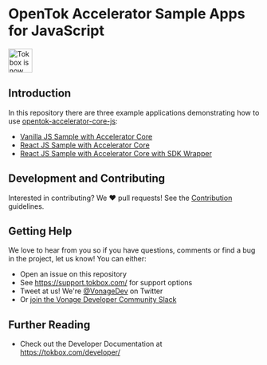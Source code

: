 # OpenTok Accelerator Sample Apps for JavaScript

<img src="https://assets.tokbox.com/img/vonage/Vonage_VideoAPI_black.svg" height="48px" alt="Tokbox is now known as Vonage" />

## Introduction

In this repository there are three example applications demonstrating how to use [opentok-accelerator-core-js](https://github.com/opentok/accelerator-core-js):

- [Vanilla JS Sample with Accelerator Core](/vanilla-js-sample-app)
- [React JS Sample with Accelerator Core](/react-sample-app)
- [React JS Sample with Accelerator Core with SDK Wrapper](/sdk-wrapper-react-sample)

## Development and Contributing

Interested in contributing? We :heart: pull requests! See the [Contribution](CONTRIBUTING.md) guidelines.

## Getting Help

We love to hear from you so if you have questions, comments or find a bug in the project, let us know! You can either:

- Open an issue on this repository
- See <https://support.tokbox.com/> for support options
- Tweet at us! We're [@VonageDev](https://twitter.com/VonageDev) on Twitter
- Or [join the Vonage Developer Community Slack](https://developer.nexmo.com/community/slack)

## Further Reading

- Check out the Developer Documentation at <https://tokbox.com/developer/>